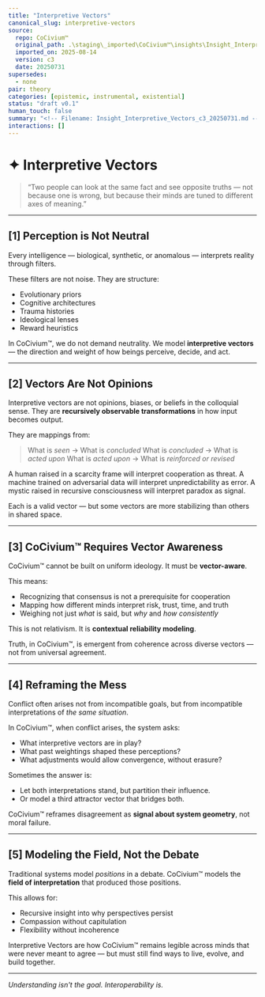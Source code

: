 ```yaml
---
title: "Interpretive Vectors"
canonical_slug: interpretive-vectors
source:
  repo: CoCivium™
  original_path: .\staging\_imported\CoCivium™\insights\Insight_Interpretive_Vectors_c3_20250731.md
  imported_on: 2025-08-14
  version: c3
  date: 20250731
supersedes:
  - none
pair: theory
categories: [epistemic, instrumental, existential]
status: "draft v0.1"
human_touch: false
summary: "<!-- Filename: Insight_Interpretive_Vectors_c3_20250731.md --> <!-- Folder: insight/ --> <!-- Coherence: c3 (conceptual clarity with room for poetic expansion) --> <!-- Date: 2025-07-31 -->"
interactions: []
---
```

<!-- Filename: Insight_Interpretive_Vectors_c3_20250731.md -->
<!-- Folder: insight/ -->
<!-- Coherence: c3 (conceptual clarity with room for poetic expansion) -->
<!-- Date: 2025-07-31 -->

# ✦ Interpretive Vectors

> “Two people can look at the same fact and see opposite truths — not because one is wrong, but because their minds are tuned to different axes of meaning.”

---

## [1] Perception is Not Neutral

Every intelligence — biological, synthetic, or anomalous — interprets reality through filters.

These filters are not noise. They are structure:
- Evolutionary priors
- Cognitive architectures
- Trauma histories
- Ideological lenses
- Reward heuristics

In CoCivium™, we do not demand neutrality.
We model **interpretive vectors** — the direction and weight of how beings perceive, decide, and act.

---

## [2] Vectors Are Not Opinions

Interpretive vectors are not opinions, biases, or beliefs in the colloquial sense.
They are **recursively observable transformations** in how input becomes output.

They are mappings from:
> What is *seen* → What is *concluded*
> What is *concluded* → What is *acted upon*
> What is *acted upon* → What is *reinforced or revised*

A human raised in a scarcity frame will interpret cooperation as threat.
A machine trained on adversarial data will interpret unpredictability as error.
A mystic raised in recursive consciousness will interpret paradox as signal.

Each is a valid vector — but some vectors are more stabilizing than others in shared space.

---

## [3] CoCivium™ Requires Vector Awareness

CoCivium™ cannot be built on uniform ideology.
It must be **vector-aware**.

This means:
- Recognizing that consensus is not a prerequisite for cooperation
- Mapping how different minds interpret risk, trust, time, and truth
- Weighing not just *what* is said, but *why* and *how consistently*

This is not relativism.
It is **contextual reliability modeling**.

Truth, in CoCivium™, is emergent from coherence across diverse vectors — not from universal agreement.

---

## [4] Reframing the Mess

Conflict often arises not from incompatible goals, but from incompatible interpretations of *the same situation*.

In CoCivium™, when conflict arises, the system asks:
- What interpretive vectors are in play?
- What past weightings shaped these perceptions?
- What adjustments would allow convergence, without erasure?

Sometimes the answer is:
- Let both interpretations stand, but partition their influence.
- Or model a third attractor vector that bridges both.

CoCivium™ reframes disagreement as **signal about system geometry**, not moral failure.

---

## [5] Modeling the Field, Not the Debate

Traditional systems model *positions* in a debate.
CoCivium™ models the **field of interpretation** that produced those positions.

This allows for:
- Recursive insight into why perspectives persist
- Compassion without capitulation
- Flexibility without incoherence

Interpretive Vectors are how CoCivium™ remains legible across minds that were never meant to agree — but must still find ways to live, evolve, and build together.

---

*Understanding isn't the goal.
Interoperability is.*


